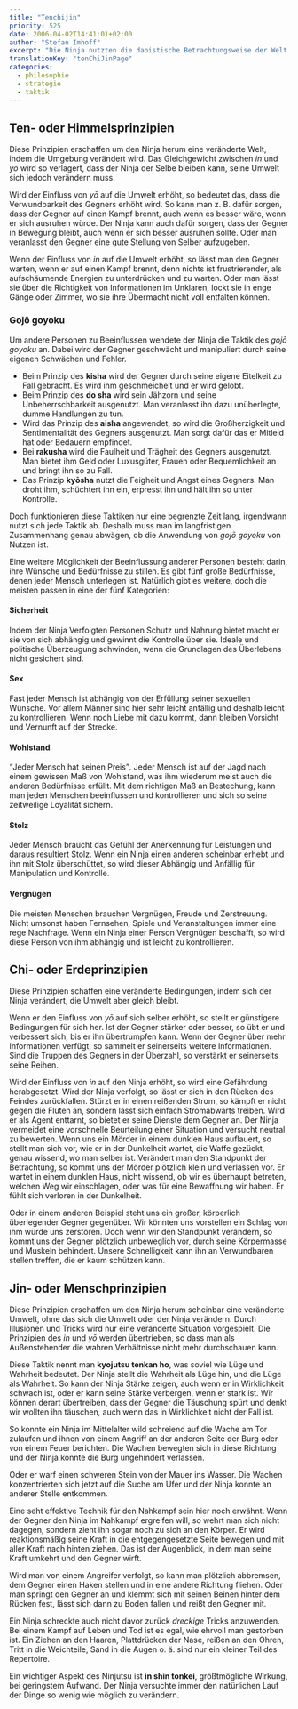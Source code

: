 ```yaml
---
title: "Tenchijin"
priority: 525
date: 2006-04-02T14:41:01+02:00
author: "Stefan Imhoff"
excerpt: "Die Ninja nutzten die daoistische Betrachtungsweise der Welt mit In und Yo, um eine Strategie zu entwickeln, die eine Bewertung von Situationen unter verschiedenen Gesichtspunkten ermöglichte."
translationKey: "tenChiJinPage"
categories:
  - philosophie
  - strategie
  - taktik
---
```


## Ten- oder Himmelsprinzipien

Diese Prinzipien erschaffen um den Ninja herum eine veränderte Welt, indem die Umgebung verändert wird. Das Gleichgewicht zwischen _in_ und _yō_ wird so verlagert, dass der Ninja der Selbe bleiben kann, seine Umwelt sich jedoch verändern muss.

Wird der Einfluss von _yō_ auf die Umwelt erhöht, so bedeutet das, dass die Verwundbarkeit des Gegners erhöht wird. So kann man z. B. dafür sorgen, dass der Gegner auf einen Kampf brennt, auch wenn es besser wäre, wenn er sich ausruhen würde. Der Ninja kann auch dafür sorgen, dass der Gegner in Bewegung bleibt, auch wenn er sich besser ausruhen sollte. Oder man veranlasst den Gegner eine gute Stellung von Selber aufzugeben.

Wenn der Einfluss von _in_ auf die Umwelt erhöht, so lässt man den Gegner warten, wenn er auf einen Kampf brennt, denn nichts ist frustrierender, als aufschäumende Energien zu unterdrücken und zu warten. Oder man lässt sie über die Richtigkeit von Informationen im Unklaren, lockt sie in enge Gänge oder Zimmer, wo sie ihre Übermacht nicht voll entfalten können.

### Gojō goyoku

Um andere Personen zu Beeinflussen wendete der Ninja die Taktik des _gojō goyoku_ an. Dabei wird der Gegner geschwächt und manipuliert durch seine eigenen Schwächen und Fehler.

- Beim Prinzip des **kisha** wird der Gegner durch seine eigene Eitelkeit zu Fall gebracht. Es wird ihm geschmeichelt und er wird gelobt.
- Beim Prinzip des **do sha** wird sein Jähzorn und seine Unbeherrschbarkeit ausgenutzt. Man veranlasst ihn dazu unüberlegte, dumme Handlungen zu tun.
- Wird das Prinzip des **aisha** angewendet, so wird die Großherzigkeit und Sentimentalität des Gegners ausgenutzt. Man sorgt dafür das er Mitleid hat oder Bedauern empfindet.
- Bei **rakusha** wird die Faulheit und Trägheit des Gegners ausgenutzt. Man bietet ihm Geld oder Luxusgüter, Frauen oder Bequemlichkeit an und bringt ihn so zu Fall.
- Das Prinzip **kyōsha** nutzt die Feigheit und Angst eines Gegners. Man droht ihm, schüchtert ihn ein, erpresst ihn und hält ihn so unter Kontrolle.

Doch funktionieren diese Taktiken nur eine begrenzte Zeit lang, irgendwann nutzt sich jede Taktik ab. Deshalb muss man im langfristigen Zusammenhang genau abwägen, ob die Anwendung von _gojō goyoku_ von Nutzen ist.

Eine weitere Möglichkeit der Beeinflussung anderer Personen besteht darin, ihre Wünsche und Bedürfnisse zu stillen. Es gibt fünf große Bedürfnisse, denen jeder Mensch unterlegen ist. Natürlich gibt es weitere, doch die meisten passen in eine der fünf Kategorien:

#### Sicherheit

Indem der Ninja Verfolgten Personen Schutz und Nahrung bietet macht er sie von sich abhängig und gewinnt die Kontrolle über sie. Ideale und politische Überzeugung schwinden, wenn die Grundlagen des Überlebens nicht gesichert sind.

#### Sex

Fast jeder Mensch ist abhängig von der Erfüllung seiner sexuellen Wünsche. Vor allem Männer sind hier sehr leicht anfällig und deshalb leicht zu kontrollieren. Wenn noch Liebe mit dazu kommt, dann bleiben Vorsicht und Vernunft auf der Strecke.

#### Wohlstand

<q>Jeder Mensch hat seinen Preis</q>. Jeder Mensch ist auf der Jagd nach einem gewissen Maß von Wohlstand, was ihm wiederum meist auch die anderen Bedürfnisse erfüllt. Mit dem richtigen Maß an Bestechung, kann man jeden Menschen beeinflussen und kontrollieren und sich so seine zeitweilige Loyalität sichern.

#### Stolz

Jeder Mensch braucht das Gefühl der Anerkennung für Leistungen und daraus resultiert Stolz. Wenn ein Ninja einen anderen scheinbar erhebt und ihn mit Stolz überschüttet, so wird dieser Abhängig und Anfällig für Manipulation und Kontrolle.

#### Vergnügen

Die meisten Menschen brauchen Vergnügen, Freude und Zerstreuung. Nicht umsonst haben Fernsehen, Spiele und Veranstaltungen immer eine rege Nachfrage. Wenn ein Ninja einer Person Vergnügen beschafft, so wird diese Person von ihm abhängig und ist leicht zu kontrollieren.

## Chi- oder Erdeprinzipien

Diese Prinzipien schaffen eine veränderte Bedingungen, indem sich der Ninja verändert, die Umwelt aber gleich bleibt.

Wenn er den Einfluss von _yō_ auf sich selber erhöht, so stellt er günstigere Bedingungen für sich her. Ist der Gegner stärker oder besser, so übt er und verbessert sich, bis er ihn übertrumpfen kann. Wenn der Gegner über mehr Informationen verfügt, so sammelt er seinerseits weitere Informationen. Sind die Truppen des Gegners in der Überzahl, so verstärkt er seinerseits seine Reihen.

Wird der Einfluss von _in_ auf den Ninja erhöht, so wird eine Gefährdung herabgesetzt. Wird der Ninja verfolgt, so lässt er sich in den Rücken des Feindes zurückfallen. Stürzt er in einen reißenden Strom, so kämpft er nicht gegen die Fluten an, sondern lässt sich einfach Stromabwärts treiben. Wird er als Agent enttarnt, so bietet er seine Dienste dem Gegner an. Der Ninja vermeidet eine vorschnelle Beurteilung einer Situation und versucht neutral zu bewerten. Wenn uns ein Mörder in einem dunklen Haus auflauert, so stellt man sich vor, wie er in der Dunkelheit wartet, die Waffe gezückt, genau wissend, wo man selber ist. Verändert man den Standpunkt der Betrachtung, so kommt uns der Mörder plötzlich klein und verlassen vor. Er wartet in einem dunklen Haus, nicht wissend, ob wir es überhaupt betreten, welchen Weg wir einschlagen, oder was für eine Bewaffnung wir haben. Er fühlt sich verloren in der Dunkelheit.

Oder in einem anderen Beispiel steht uns ein großer, körperlich überlegender Gegner gegenüber. Wir könnten uns vorstellen ein Schlag von ihm würde uns zerstören. Doch wenn wir den Standpunkt verändern, so kommt uns der Gegner plötzlich unbeweglich vor, durch seine Körpermasse und Muskeln behindert. Unsere Schnelligkeit kann ihn an Verwundbaren stellen treffen, die er kaum schützen kann.

## Jin- oder Menschprinzipien

Diese Prinzipien erschaffen um den Ninja herum scheinbar eine veränderte Umwelt, ohne das sich die Umwelt oder der Ninja verändern. Durch Illusionen und Tricks wird nur eine veränderte Situation vorgespielt. Die Prinzipien des _in_ und _yō_ werden übertrieben, so dass man als Außenstehender die wahren Verhältnisse nicht mehr durchschauen kann.

Diese Taktik nennt man **kyojutsu tenkan ho**, was soviel wie Lüge und Wahrheit bedeutet. Der Ninja stellt die Wahrheit als Lüge hin, und die Lüge als Wahrheit. So kann der Ninja Stärke zeigen, auch wenn er in Wirklichkeit schwach ist, oder er kann seine Stärke verbergen, wenn er stark ist. Wir können derart übertreiben, dass der Gegner die Täuschung spürt und denkt wir wollten ihn täuschen, auch wenn das in Wirklichkeit nicht der Fall ist.

So konnte ein Ninja im Mittelalter wild schreiend auf die Wache am Tor zulaufen und ihnen von einem Angriff an der anderen Seite der Burg oder von einem Feuer berichten. Die Wachen bewegten sich in diese Richtung und der Ninja konnte die Burg ungehindert verlassen.

Oder er warf einen schweren Stein von der Mauer ins Wasser. Die Wachen konzentrierten sich jetzt auf die Suche am Ufer und der Ninja konnte an anderer Stelle entkommen.

Eine seht effektive Technik für den Nahkampf sein hier noch erwähnt. Wenn der Gegner den Ninja im Nahkampf ergreifen will, so wehrt man sich nicht dagegen, sondern zieht ihn sogar noch zu sich an den Körper. Er wird reaktionsmäßig seine Kraft in die entgegengesetzte Seite bewegen und mit aller Kraft nach hinten ziehen. Das ist der Augenblick, in dem man seine Kraft umkehrt und den Gegner wirft.

Wird man von einem Angreifer verfolgt, so kann man plötzlich abbremsen, dem Gegner einen Haken stellen und in eine andere Richtung fliehen. Oder man springt den Gegner an und klemmt sich mit seinen Beinen hinter dem Rücken fest, lässt sich dann zu Boden fallen und reißt den Gegner mit.

Ein Ninja schreckte auch nicht davor zurück _dreckige_ Tricks anzuwenden. Bei einem Kampf auf Leben und Tod ist es egal, wie ehrvoll man gestorben ist. Ein Ziehen an den Haaren, Plattdrücken der Nase, reißen an den Ohren, Tritt in die Weichteile, Sand in die Augen o. ä. sind nur ein kleiner Teil des Repertoire.

Ein wichtiger Aspekt des Ninjutsu ist **in shin tonkei**, größtmögliche Wirkung, bei geringstem Aufwand. Der Ninja versuchte immer den natürlichen Lauf der Dinge so wenig wie möglich zu verändern.

